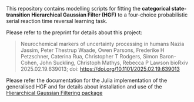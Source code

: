 This repository contains modelling scripts for fitting the **categorical state-transition Hierarchical Gaussian Filter (HGF)** to a four-choice probabilistic serial reaction time reversal learning task.  

Please refer to the preprint for details about this project:

> Neurochemical markers of uncertainty processing in humans
Nazia Jassim, Peter Thestrup Waade, Owen Parsons, Frederike H Petzschner, Caterina Rua, Christopher T Rodgers, Simon Baron-Cohen, John Suckling, Christoph Mathys, Rebecca P Lawson
bioRxiv 2025.02.19.639013; doi: https://doi.org/10.1101/2025.02.19.639013

Please refer the documentation for the Julia implementation of the generalised HGF and for details about installation and use of the [Hierarchical Gaussian Filtering package](https://ilabcode.github.io/HierarchicalGaussianFiltering.jl/)

